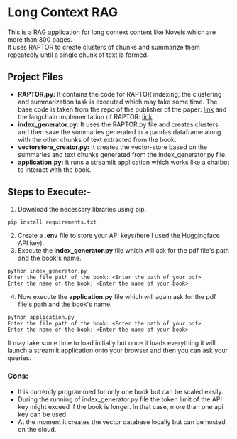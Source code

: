 # Long Context RAG

This is a RAG application for long context content like Novels which are more than 300 pages.  
It uses RAPTOR to create clusters of chunks and summarize them repeatedly until a single chunk of text is formed.

## Project Files

- **RAPTOR.py:** It contains the code for RAPTOR indexing; the clustering and summarization task is executed which may take some time. The base code is taken from the repo of the publisher of the paper: [link](https://github.com/parthsarthi03/raptor/tree/master) and the langchain implementation of RAPTOR: [link](https://github.com/langchain-ai/langchain/blob/master/cookbook/RAPTOR.ipynb)
- **index_generator.py:** It uses the RAPTOR.py file and creates clusters and then save the summaries generated in a pandas dataframe along with the other chunks of text extracted from the book.
- **vectorstore_creator.py:** It creates the vector-store based on the summaries and text chunks generated from the index_generator.py file.
- **application.py:** It runs a streamlit application which works like a chatbot to interact with the book.

## Steps to Execute:-

1. Download the necessary libraries using pip.

```
pip install requirements.txt
```

2. Create a **.env** file to store your API keys(here I used the Huggingface API key).
3. Execute the **index_generator.py** file which will ask for the pdf file's path and the book's name.

```
python index_generator.py
Enter the file path of the book: <Enter the path of your pdf>
Enter the name of the book: <Enter the name of your book>
```

4. Now execute the **application.py** file which will again ask for the pdf file's path and the book's name.

```
python application.py
Enter the file path of the book: <Enter the path of your pdf>
Enter the name of the book: <Enter the name of your book>
```

It may take some time to load initially but once it loads everything it will launch a streamlit application onto your browser and then you can ask your queries.

### Cons:

- It is currently programmed for only one book but can be scaled easily.
- During the running of index_generator.py file the token limit of the API key might exceed if the book is longer. In that case, more than one api key can be used.
- At the moment it creates the vector database locally but can be hosted on the cloud.

